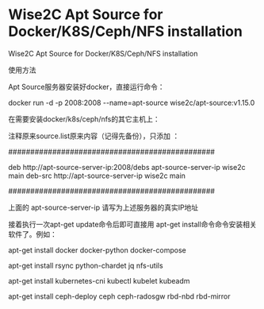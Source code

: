 # Wise2C Apt Source for Docker/K8S/Ceph/NFS installation
Wise2C Apt Source for Docker/K8S/Ceph/NFS installation

使用方法

Apt Source服务器安装好docker，直接运行命令：

docker run -d -p 2008:2008 --name=apt-source wise2c/apt-source:v1.15.0

在需要安装docker/k8s/ceph/nfs的其它主机上：

注释原来source.list原来内容（记得先备份），只添加 ：

###############################################

deb http://apt-source-server-ip:2008/debs apt-source-server-ip wise2c main
deb-src http://apt-source-server-ip wise2c main

###############################################

上面的 apt-source-server-ip 请写为上述服务器的真实IP地址

接着执行一次apt-get update命令后即可直接用 apt-get install命令命令安装相关软件了。例如：

apt-get install docker docker-python docker-compose

apt-get install rsync python-chardet jq nfs-utils
  
apt-get install kubernetes-cni kubectl kubelet kubeadm

apt-get install ceph-deploy ceph ceph-radosgw rbd-nbd rbd-mirror
